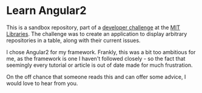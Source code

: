 # Learn Angular2

This is a sandbox repository, part of a [developer challenge](https://gist.github.com/JPrevost/74782c3c94f6e0d3423d) at the [MIT Libraries](https://github.com/mitlibraries/). The challenge was to create an application to display arbitrary repositories in a table, along with their current issues.

I chose Angular2 for my framework. Frankly, this was a bit too ambitious for me, as the framework is one I haven't followed closely - so the fact that seemingly every tutorial or article is out of date made for much frustration.

On the off chance that someone reads this and can offer some advice, I would love to hear from you.
